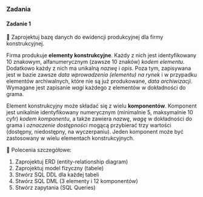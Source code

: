 ### Zadania

#### Zadanie 1
:wrench: Zaprojektuj bazę danych do ewidencji produkcyjnej dla firmy konstrukcyjnej.  

Firma produkuje **elementy konstrukcyjne**. Każdy z nich jest identyfikowany 10 znakowym, alfanumerycznym (zawsze 10 znaków) *kodem elementu*. Dodatkowo każdy z nich ma unikalną *nazwę* i *opis*. Poza tym, zapisywana jest w bazie zawsze *data wprowadzenia (elementu) na rynek* i w przypadku elementów archiwalnych, które nie są już produkowane, *data archiwizacji*. Wymagane jest zapisanie *wagi* każdego z elementów w dokładności do grama.

Element konstrukcyjny może składać się z wielu **komponentów**. Komponent jest unikalnie identyfikowany numerycznym (minimalnie 5, maksymalnie 10 cyfr) *kodem komponentu*, a także zawiera *nazwę*, *wagę* w dokładności do grama i *oznaczenie dostępności* mogącą przybierać trzy wartości (dostępny, niedostępny, na wyczerpaniu). Jeden komponent może być zastosowany w wielu elementach konstrukcyjnych.

:dart: Polecenia szczegółowe:

1. Zaprojektuj ERD (entity-relationship diagram)
2. Zaprojektuj model fizyczny (tabele)
3. Stwórz SQL DDL dla każdej tabeli
4. Stwórz SQL DML (3 elementy i 12 komponentów)
5. Stwórz zapytania (SQL Queries)
